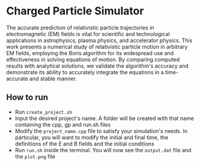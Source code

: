 # Charged Particle Simulator

The accurate prediction of relativistic particle trajectories in electromagnetic (EM) fields is vital for scientific and technological applications in astrophysics, plasma physics, and accelerator physics. This work presents a numerical study of relativistic particle motion in arbitrary EM fields, employing the Boris algorithm for its widespread use and effectiveness in solving equations of motion. By comparing computed results with analytical solutions, we validate the algorithm's accuracy and demonstrate its ability to accurately integrate the equations in a time-accurate and stable manner.



## How to run

- Run `create_project.sh`
- Input the desired project's name. A folder will be created with that name containing the cpp, gp and run.sh files
- Modify the `project_name.cpp` file to satisfy your simulation's needs. In particular, you will want to modify the initial and final time, the definitions
of the E and B fields and the initial conditions
- Run `run.sh` inside the terminal. You will now see the `output.dat` file and the `plot.png` file

